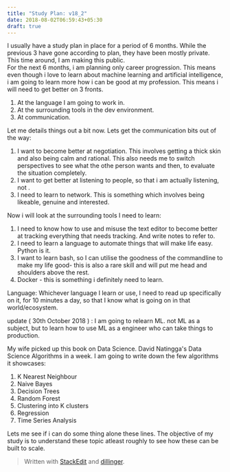 ```yaml
---
title: "Study Plan: v18_2"
date: 2018-08-02T06:59:43+05:30
draft: true
---
```

I usually have a study plan in place for a period of 6 months. While the previous 3 have gone according to plan, they have been mostly private. This time around, I am making this public.  
For the next 6 months, i am planning only career progression. This means even though i love to learn about machine learning and artificial intelligence, i am going to learn more how i can be good at my profession. This means i will need to get better on 3 fronts.  
  1.  At the language I am going to work in.
  2.  At the surrounding tools in the dev environment.
  3.  At communication.  
  
Let me details things out a bit now. Lets get the communication bits out of the way:
1. I want to become better at negotiation. This involves getting a thick skin and also being calm and rational. This also needs me to switch perspectives to see what the othe person wants and then, to evaluate the situation completely.
2. I want to get better at listening to people, so that i am actually listening, not .
3. I need to learn to network. This is something which involves being likeable, genuine and interested. 

Now i will look at the surrounding tools I need to learn:
1. I need to know how to use and misuse the text editor to become better at tracking everything that needs tracking. And write notes to refer to.
2. I need to learn a language to automate things that will make life easy. Python is it.
3. I want to learn bash, so I can utilise the goodness of the commandline to make my life good- this is also a rare skill and will put me head and shoulders above the rest.
4. Docker - this is something i definitely need to learn. 

Language:
Whichever language I learn or use, I need to read up specifically on it, for 10 minutes a day, so that I know what is going on in that world/ecosystem.
 
 update ( 30th October 2018 ) :
 I am going to relearn ML. not ML as a subject, but to learn how to use ML as a engineer who can take things to production.

My wife picked up this book on  Data Science. David Natingga's Data Science Algorithms in a week. I am going to write down the few algorithms it showcases:
1. K Nearest Neighbour
2. Naive Bayes
3. Decision Trees
4. Random Forest
5. Clustering into K clusters
6. Regression
7. Time Series Analysis

Lets me see if i can do some thing alone these lines. The objective of my study is to understand these topic atleast roughly to see how these can be built to scale.


> Written with [StackEdit](https://stackedit.io/) and [dillinger](https://dillinger.io/).
<!--stackedit_data:
eyJoaXN0b3J5IjpbNDk0MTAwODg5LDM1NTM0MzUyNiwtMTQ1ND
AwMTEzOV19
-->